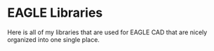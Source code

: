 EAGLE Libraries
================

Here is all of my libraries that are used for EAGLE CAD that are nicely organized into one single place.
